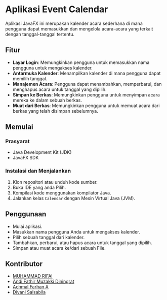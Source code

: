 # Aplikasi Event Calendar

Aplikasi JavaFX ini merupakan kalender acara sederhana di mana pengguna dapat memasukkan dan mengelola acara-acara yang terkait dengan tanggal-tanggal tertentu.

## Fitur

- **Layar Login**: Memungkinkan pengguna untuk memasukkan nama pengguna untuk mengakses kalender.
- **Antarmuka Kalender**: Menampilkan kalender di mana pengguna dapat memilih tanggal.
- **Manajemen Acara**: Pengguna dapat menambahkan, memperbarui, dan menghapus acara untuk tanggal yang dipilih.
- **Simpan ke Berkas**: Memungkinkan pengguna untuk menyimpan acara mereka ke dalam sebuah berkas.
- **Muat dari Berkas**: Memungkinkan pengguna untuk memuat acara dari berkas yang telah disimpan sebelumnya.

## Memulai

### Prasyarat

- Java Development Kit (JDK)
- JavaFX SDK

### Instalasi dan Menjalankan

1. Klon repositori atau unduh kode sumber.
2. Buka IDE yang anda Pilih.
3. Kompilasi kode menggunakan kompilator Java.
4. Jalankan kelas `Calendar` dengan Mesin Virtual Java (JVM).

## Penggunaan

- Mulai aplikasi.
- Masukkan nama pengguna Anda untuk mengakses kalender.
- Pilih sebuah tanggal dari kalender.
- Tambahkan, perbarui, atau hapus acara untuk tanggal yang dipilih.
- Simpan atau muat acara ke/dari sebuah File.


## Kontributor

- [MUHAMMAD RIFAI](https://github.com/Rifai-13) 
- [Andi Fathir Muzakki Diningrat](http://github.com/andifathir) 
- [Achmal Farhan A ](https://github.com/frhnaml) 
- [Divani Salsabila ](https://github.com/dvn1sals) 

